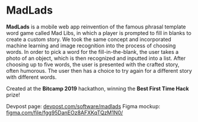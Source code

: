 # MadLads
**MadLads** is a mobile web app reinvention of the famous phrasal template word game called Mad Libs, in which a player is prompted to fill in blanks to create a custom story. We took the same concept and incorporated machine learning and image recognition into the process of choosing words. In order to pick a word for the fill-in-the-blank, the user takes a photo of an object, which is then recognized and inputted into a list. After choosing up to five words, the user is presented with the crafted story, often humorous. The user then has a choice to try again for a different story with different words.

Created at the **Bitcamp 2019** hackathon, winning the **Best First Time Hack** prize!

Devpost page: [devpost.com/software/madlads](https://devpost.com/software/madlads)
Figma mockup: [figma.com/file/fgg95DanEOz8AFXKqTQzM1N0/](https://www.figma.com/file/fgg95DanEOz8AFXKqTQzM1N0/)
